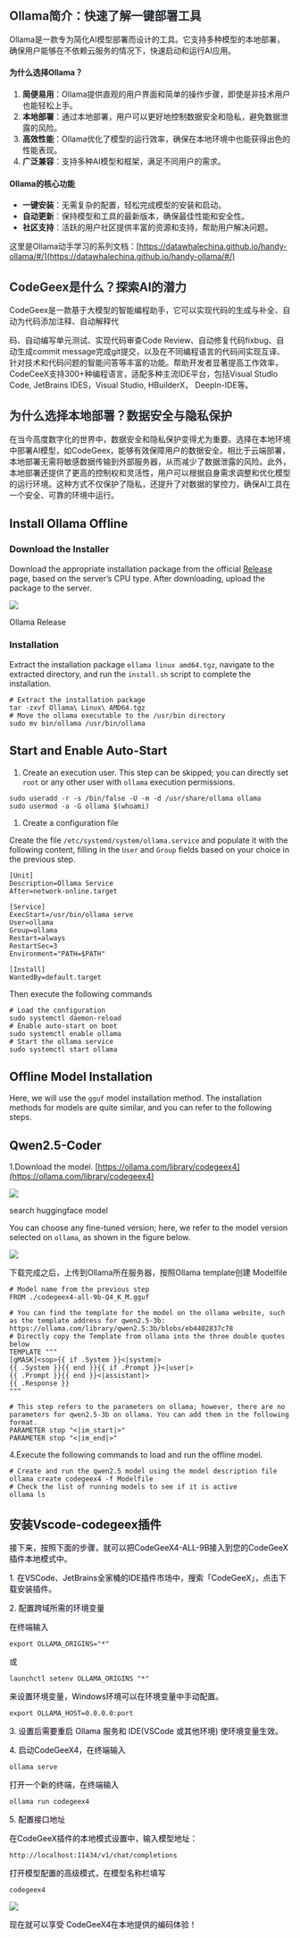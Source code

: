 ## <font style="color:rgb(36, 41, 47);background-color:rgba(255, 255, 255, 0);">Ollama简介：快速了解一键部署工具</font>
Ollama是一款专为简化AI模型部署而设计的工具。它支持多种模型的本地部署，确保用户能够在不依赖云服务的情况下，快速启动和运行AI应用。

#### 为什么选择Ollama？
1. **简便易用**：Ollama提供直观的用户界面和简单的操作步骤，即使是非技术用户也能轻松上手。
2. **本地部署**：通过本地部署，用户可以更好地控制数据安全和隐私，避免数据泄露的风险。
3. **高效性能**：Ollama优化了模型的运行效率，确保在本地环境中也能获得出色的性能表现。
4. **广泛兼容**：支持多种AI模型和框架，满足不同用户的需求。

#### Ollama的核心功能
+ **一键安装**：无需复杂的配置，轻松完成模型的安装和启动。
+ **自动更新**：保持模型和工具的最新版本，确保最佳性能和安全性。
+ **社区支持**：活跃的用户社区提供丰富的资源和支持，帮助用户解决问题。

这里是Ollama动手学习的系列文档：[https://datawhalechina.github.io/handy-ollama/#/](https://datawhalechina.github.io/handy-ollama/#/)

## <font style="color:rgb(36, 41, 47);background-color:rgba(255, 255, 255, 0);">CodeGeex是什么？探索AI的潜力</font>
CodeGeex是一款基于大模型的智能编程助手，它可以实现代码的生成与补全、自动为代码添加注释、自动解释代

码、自动编写单元测试、实现代码审查Code Review、自动修复代码fixbug、自动生成commit message完成git提交，以及在不同编程语言的代码间实现互译、针对技术和代码问题的智能问答等丰富的功能。帮助开发者显著提高工作效率，CodeCeeX支持300+种编程语言，适配多种主流IDE平台，包括Visual Studlo Code, JetBrains IDES，Visual Studio, HBuilderX， Deepln-IDE等。

## <font style="color:rgb(36, 41, 47);background-color:rgba(255, 255, 255, 0);">为什么选择本地部署？数据安全与隐私保护</font>
在当今高度数字化的世界中，数据安全和隐私保护变得尤为重要。选择在本地环境中部署AI模型，如CodeGeex，能够有效保障用户的数据安全。相比于云端部署，本地部署无需将敏感数据传输到外部服务器，从而减少了数据泄露的风险。此外，本地部署还提供了更高的控制权和灵活性，用户可以根据自身需求调整和优化模型的运行环境。这种方式不仅保护了隐私，还提升了对数据的掌控力，确保AI工具在一个安全、可靠的环境中运行。

## Install Ollama Offline
### Download the Installer
Download the appropriate installation package from the official [Release](https://github.com/ollama/ollama/releases) page, based on the server’s CPU type. After downloading, upload the package to the server.

![](../images/4ea2f7b5c053e33607d7b871e1438a10.png)

Ollama Release

### Installation
Extract the installation package `ollama linux amd64.tgz`, navigate to the extracted directory, and run the `install.sh` script to complete the installation.

```plain
# Extract the installation package
tar -zxvf Ollama\ Linux\ AMD64.tgz
# Move the ollama executable to the /usr/bin directory
sudo mv bin/ollama /usr/bin/ollama
```

## Start and Enable Auto-Start
1. Create an execution user. This step can be skipped; you can directly set `root` or any other user with `ollama` execution permissions.

```plain
sudo useradd -r -s /bin/false -U -m -d /usr/share/ollama ollama
sudo usermod -a -G ollama $(whoami)
```

1. Create a configuration file

Create the file `/etc/systemd/system/ollama.service` and populate it with the following content, filling in the `User` and `Group` fields based on your choice in the previous step.

```plain
[Unit]
Description=Ollama Service
After=network-online.target

[Service]
ExecStart=/usr/bin/ollama serve
User=ollama
Group=ollama
Restart=always
RestartSec=3
Environment="PATH=$PATH"

[Install]
WantedBy=default.target
```

Then execute the following commands

```plain
# Load the configuration
sudo systemctl daemon-reload
# Enable auto-start on boot
sudo systemctl enable ollama
# Start the ollama service
sudo systemctl start ollama
```

## Offline Model Installation
Here, we will use the `gguf` model installation method. The installation methods for models are quite similar, and you can refer to the following steps.

## Qwen2.5-Coder
1.Download the model. [https://ollama.com/library/codegeex4](https://ollama.com/library/codegeex4)

![](../images/fff4691dc9f2316c59a4c2a7fd9a5e23.png)

search huggingface model

You can choose any fine-tuned version; here, we refer to the model version selected on `ollama`, as shown in the figure below.

![](../images/76f5653d55e2eba9548c126f5f8eba25.png)

下载完成之后，上传到Ollama所在服务器，按照Ollama template创建 Modelfile

```plain
# Model name from the previous step
FROM ./codegeex4-all-9b-Q4_K_M.gguf

# You can find the template for the model on the ollama website, such as the template address for qwen2.5-3b: https://ollama.com/library/qwen2.5:3b/blobs/eb4402837c78
# Directly copy the Template from ollama into the three double quotes below
TEMPLATE """
[gMASK]<sop>{{ if .System }}<|system|>
{{ .System }}{{ end }}{{ if .Prompt }}<|user|>
{{ .Prompt }}{{ end }}<|assistant|>
{{ .Response }}
"""

# This step refers to the parameters on ollama; however, there are no parameters for qwen2.5-3b on ollama. You can add them in the following format.
PARAMETER stop "<|im_start|>"
PARAMETER stop "<|im_end|>"
```

4.Execute the following commands to load and run the offline model.

```plain
# Create and run the qwen2.5 model using the model description file
ollama create codegeex4 -f Modelfile
# Check the list of running models to see if it is active
ollama ls
```

## 安装Vscode-codegeex插件
<font style="color:#0d0016;">接下来，按照下面的步骤，就可以把CodeGeeX4-ALL-9B接入到您的CodeGeeX插件本地模式中。</font>

<font style="color:#0d0016;">1. 在VSCode、JetBrains全家桶的IDE插件市场中，搜索「CodeGeeX」，点击下载安装插件。</font>

<font style="color:#0d0016;">2. 配置跨域所需的环境变量</font>

<font style="color:#0d0016;">在终端输入</font>

```plain
export OLLAMA_ORIGINS="*"
```

或

```plain
launchctl setenv OLLAMA_ORIGINS "*"
```

<font style="color:#0d0016;">来设置环境变量，Windows环境可以在环境变量中手动配置。</font>

```plain
export OLLAMA_HOST=0.0.0.0:port
```

<font style="color:#0d0016;">3. 设置后需要重启 Ollama 服务和 IDE(VSCode 或其他环境) 使环境变量生效。</font>

<font style="color:#0d0016;">4. 启动CodeGeeX4，在终端输入</font>

```plain
ollama serve
```

<font style="color:#0d0016;">打开一个新的终端，在终端输入</font>

```plain
ollama run codegeex4
```

<font style="color:#0d0016;">5. 配置接口地址</font>

<font style="color:#0d0016;">在CodeGeeX插件的本地模式设置中，输入模型地址：</font>

```plain
http://localhost:11434/v1/chat/completions
```

<font style="color:#0d0016;">打开模型配置的高级模式，在模型名称栏填写</font>

```plain
codegeex4
```

![](../images/80fbb4d49826aa9d9993972fda366832.png)

<font style="color:#0d0016;">现在就可以享受 CodeGeeX4在本地提供的编码体验！</font>